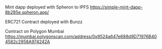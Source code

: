 
Mint dapp deployed with Spheron to IPFS https://simple-mint-dapp-8b285e.spheron.app/

ERC721 Contract deployed with Bunzz 

Contract on Polygon Mumbai https://mumbai.polygonscan.com/address/0x9524a647e688d9D71976B404582c2958A974242A